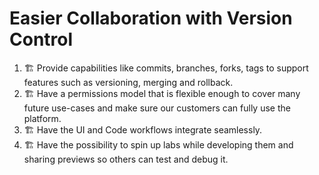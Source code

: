 # Easier Collaboration with Version Control

1. 🏗️ Provide capabilities like commits, branches, forks, tags to support features such as versioning, merging and rollback.
2. 🏗️ Have a permissions model that is flexible enough to cover many future use-cases and make sure our customers can fully use the platform.
3. 🏗️ Have the UI and Code workflows integrate seamlessly.
4. 🏗️ Have the possibility to spin up labs while developing them and sharing previews so others can test and debug it.

